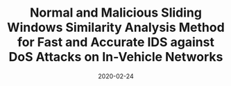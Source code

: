 ---
title: "Normal and Malicious Sliding Windows Similarity Analysis Method for Fast and Accurate IDS against DoS Attacks on In-Vehicle Networks"
collection: publications
permalink: /publication/entropy-manipulated-attacks
date: 2020-02-24
venue: 'IEEE Access'
paperurl: 'https://ieeexplore.ieee.org/stamp/stamp.jsp?arnumber=9007444'
citation: '<b>Shuji Ohira</b>, Araya Kibrom Desta, Ismail Arai, Hiroyuki Inoue, Kazutoshi Fujikawa, “Normal and Malicious Sliding Windows Similarity Analysis Method for Fast and Accurate IDS against DoS Attacks on In-Vehicle Networks,” <i>IEEE Access</i>, Vol.8, pp.42422-42435, Feb. 2020.'
---